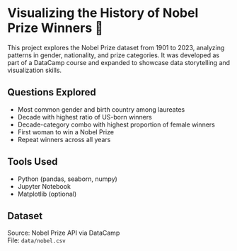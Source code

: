 # Visualizing the History of Nobel Prize Winners 🏅

This project explores the Nobel Prize dataset from 1901 to 2023, analyzing patterns in gender, nationality, and prize categories. It was developed as part of a DataCamp course and expanded to showcase data storytelling and visualization skills.

## Questions Explored
- Most common gender and birth country among laureates
- Decade with highest ratio of US-born winners
- Decade-category combo with highest proportion of female winners
- First woman to win a Nobel Prize
- Repeat winners across all years

## Tools Used
- Python (pandas, seaborn, numpy)
- Jupyter Notebook
- Matplotlib (optional)

## Dataset
Source: Nobel Prize API via DataCamp  
File: `data/nobel.csv`
